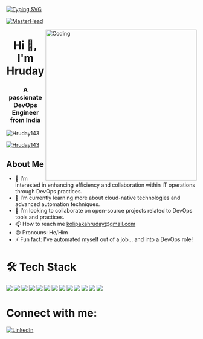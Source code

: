 [![Typing SVG](https://readme-typing-svg.demolab.com?font=Josefin+Sans&size=40&duration=1000&pause=500&color=00E4A9&width=600&&repeat=true&height=70&lines=Hey!;Nice+to+Meet+you...%F0%9F%98%83%09;I'm+HRUDAY+KOLIPAKA;DevOps+Engineer)](https://git.io/typing-svg)

[![MasterHead](https://www.veracode.com/sites/default/files/2021-02/hackergames-hero-main.jpg)](https://codegrills.in)

<img align="right" alt="Coding" width="400" src="https://media.tenor.com/rePDfDWO3XoAAAAd/hacking.gif">
<h1 align="center">Hi 👋, I'm Hruday</h1>
<h3 align="center">A passionate DevOps Engineer from India</h3>

<p align="left"> <img src="https://komarev.com/ghpvc/?username=Hruday143&label=Profile%20views&color=0e75b6&style=flat" alt="Hruday143" /> </p>

<p align="left"> <a href="https://github.com/ryo-ma/github-profile-trophy"><img src="https://github-profile-trophy.vercel.app/?username=Hruday143" alt="Hruday143" /></a> </p>


## About Me
- 👀 I’m interested in enhancing efficiency and collaboration within IT operations through DevOps practices.  
- 🌱 I’m currently learning more about cloud-native technologies and advanced automation techniques.
- 💞️ I’m looking to collaborate on open-source projects related to DevOps tools and practices.
- 📫 How to reach me kolipakahruday@gmail.com  
- 😄 Pronouns: He/Him
- ⚡ Fun fact: I've automated myself out of a job... and into a DevOps role!






# 🛠 Tech Stack

<img src="https://img.icons8.com/color/96/000000/git.png"/> <img src="https://img.icons8.com/color/96/000000/jenkins.png"/> <img src="https://img.icons8.com/color/96/000000/ansible.png"/> <img src="https://img.icons8.com/color/96/000000/docker.png"/>
<img src="https://img.icons8.com/color/96/000000/kubernetes.png"/> <img src="https://img.icons8.com/color/96/000000/terraform.png"/> <img src="https://img.icons8.com/color/96/000000/amazon-web-services.png"/> <img src="https://img.icons8.com/color/96/000000/tomcat.png"/> <img src="https://img.icons8.com/color/96/000000/nginx.png"/>
<img src="https://img.icons8.com/color/96/000000/grafana.png"/>
<img src="https://img.icons8.com/color/96/000000/sql.png"/> <img src="https://img.icons8.com/color/96/000000/linux.png"/> <img src="https://img.icons8.com/color/96/000000/windows-10.png"/>

# Connect with me:

[![LinkedIn](https://img.icons8.com/color/96/000000/linkedin.png)](https://www.linkedin.com/in/hruday-kolipaka/)




<!---
Hruday143/Hruday143 is a ✨ special ✨ repository because its `README.md` (this file) appears on your GitHub profile.
You can click the Preview link to take a look at your changes.
--->
